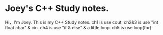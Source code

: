 # Joey's C++ Study notes.
Hi，I'm Joey. This is my C++ Study notes.
ch1 is use cout.
ch2&3 is use "int float char" & cin.
ch4 is use "if & else" & a little loop.
ch5 is use loop(for).
